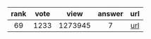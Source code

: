 
| rank | vote | view | answer | url |
|:-:|:-:|:-:|:-:|:-:|
|69|1233|1273945|7| [url](http://stackoverflow.com/questions/4706499/how-do-you-append-to-a-file) |
